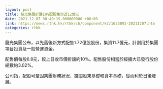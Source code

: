 ```yaml
---
layout: post
title: 龍光集團折讓10%配股集資近12億元
date: 2021-12-07 08:49:19.000000000 +08:00
link: https://news.rthk.hk/rthk/ch/component/k2/1623093-20211207.htm
categories: rthk
---
```


龍光集團公布，以先舊後新方式配售1.72億股股份，集資11.7億元，計劃用於集團項目投資及一般營運資金。

配售價每股6.8元，較上日收市價折讓約10%。配售股份相當於經擴大已發行股份總數約3.02%。

公司指，配股可鞏固集團財務狀況、擴闊股東基礎和資本基礎，從而利於日後發展。
